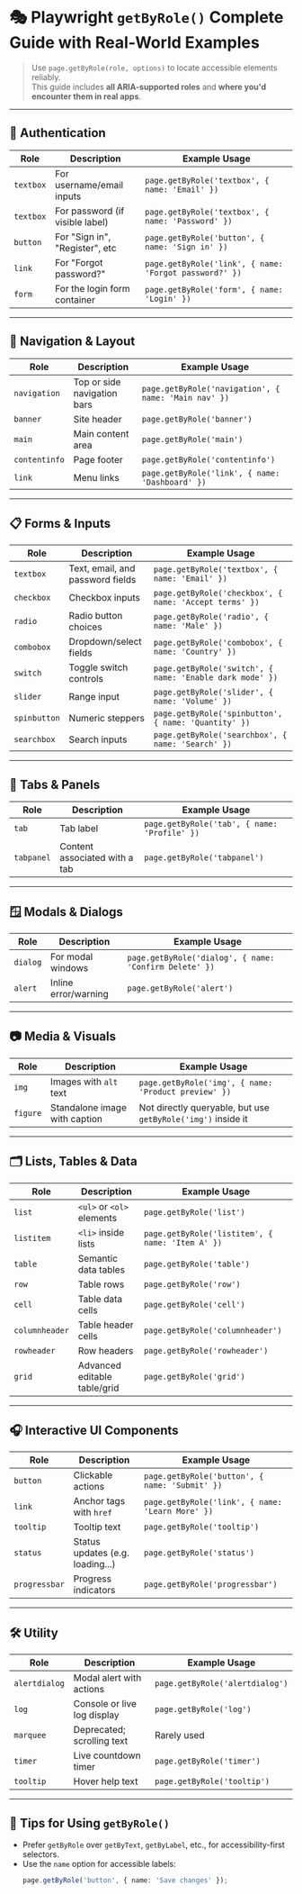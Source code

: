 # 🎭 Playwright `getByRole()` Complete Guide with Real-World Examples

> Use `page.getByRole(role, options)` to locate accessible elements reliably.  
> This guide includes **all ARIA-supported roles** and **where you'd encounter them in real apps**.

---

## 🔐 Authentication

| Role       | Description                    | Example Usage |
|------------|--------------------------------|---------------|
| `textbox`  | For username/email inputs      | `page.getByRole('textbox', { name: 'Email' })` |
| `textbox`  | For password (if visible label)| `page.getByRole('textbox', { name: 'Password' })` |
| `button`   | For "Sign in", "Register", etc | `page.getByRole('button', { name: 'Sign in' })` |
| `link`     | For "Forgot password?"         | `page.getByRole('link', { name: 'Forgot password?' })` |
| `form`     | For the login form container   | `page.getByRole('form', { name: 'Login' })` |

---

## 📑 Navigation & Layout

| Role           | Description                       | Example Usage |
|----------------|-----------------------------------|---------------|
| `navigation`   | Top or side navigation bars       | `page.getByRole('navigation', { name: 'Main nav' })` |
| `banner`       | Site header                       | `page.getByRole('banner')` |
| `main`         | Main content area                 | `page.getByRole('main')` |
| `contentinfo`  | Page footer                       | `page.getByRole('contentinfo')` |
| `link`         | Menu links                        | `page.getByRole('link', { name: 'Dashboard' })` |

---

## 📋 Forms & Inputs

| Role           | Description                          | Example Usage |
|----------------|--------------------------------------|---------------|
| `textbox`      | Text, email, and password fields     | `page.getByRole('textbox', { name: 'Email' })` |
| `checkbox`     | Checkbox inputs                      | `page.getByRole('checkbox', { name: 'Accept terms' })` |
| `radio`        | Radio button choices                 | `page.getByRole('radio', { name: 'Male' })` |
| `combobox`     | Dropdown/select fields               | `page.getByRole('combobox', { name: 'Country' })` |
| `switch`       | Toggle switch controls               | `page.getByRole('switch', { name: 'Enable dark mode' })` |
| `slider`       | Range input                          | `page.getByRole('slider', { name: 'Volume' })` |
| `spinbutton`   | Numeric steppers                     | `page.getByRole('spinbutton', { name: 'Quantity' })` |
| `searchbox`    | Search inputs                        | `page.getByRole('searchbox', { name: 'Search' })` |

---

## 🧭 Tabs & Panels

| Role         | Description                    | Example Usage |
|--------------|--------------------------------|---------------|
| `tab`        | Tab label                      | `page.getByRole('tab', { name: 'Profile' })` |
| `tabpanel`   | Content associated with a tab  | `page.getByRole('tabpanel')` |

---

## 🪟 Modals & Dialogs

| Role       | Description               | Example Usage |
|------------|---------------------------|---------------|
| `dialog`   | For modal windows         | `page.getByRole('dialog', { name: 'Confirm Delete' })` |
| `alert`    | Inline error/warning      | `page.getByRole('alert')` |

---

## 📷 Media & Visuals

| Role       | Description                    | Example Usage |
|------------|--------------------------------|---------------|
| `img`      | Images with `alt` text         | `page.getByRole('img', { name: 'Product preview' })` |
| `figure`   | Standalone image with caption  | Not directly queryable, but use `getByRole('img')` inside it |

---

## 🗂️ Lists, Tables & Data

| Role         | Description                     | Example Usage |
|--------------|---------------------------------|---------------|
| `list`       | `<ul>` or `<ol>` elements       | `page.getByRole('list')` |
| `listitem`   | `<li>` inside lists             | `page.getByRole('listitem', { name: 'Item A' })` |
| `table`      | Semantic data tables            | `page.getByRole('table')` |
| `row`        | Table rows                      | `page.getByRole('row')` |
| `cell`       | Table data cells                | `page.getByRole('cell')` |
| `columnheader` | Table header cells            | `page.getByRole('columnheader')` |
| `rowheader`  | Row headers                     | `page.getByRole('rowheader')` |
| `grid`       | Advanced editable table/grid    | `page.getByRole('grid')` |

---

## 🎧 Interactive UI Components

| Role         | Description                      | Example Usage |
|--------------|----------------------------------|---------------|
| `button`     | Clickable actions                | `page.getByRole('button', { name: 'Submit' })` |
| `link`       | Anchor tags with `href`          | `page.getByRole('link', { name: 'Learn More' })` |
| `tooltip`    | Tooltip text                     | `page.getByRole('tooltip')` |
| `status`     | Status updates (e.g. loading...) | `page.getByRole('status')` |
| `progressbar`| Progress indicators              | `page.getByRole('progressbar')` |

---

## 🛠️ Utility

| Role       | Description                     | Example Usage |
|------------|---------------------------------|---------------|
| `alertdialog` | Modal alert with actions     | `page.getByRole('alertdialog')` |
| `log`      | Console or live log display     | `page.getByRole('log')` |
| `marquee`  | Deprecated; scrolling text      | Rarely used   |
| `timer`    | Live countdown timer            | `page.getByRole('timer')` |
| `tooltip`  | Hover help text                 | `page.getByRole('tooltip')` |

---

## 📌 Tips for Using `getByRole()`

- Prefer `getByRole` over `getByText`, `getByLabel`, etc., for accessibility-first selectors.
- Use the `name` option for accessible labels:
  ```ts
  page.getByRole('button', { name: 'Save changes' });
